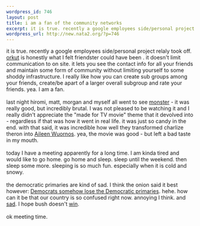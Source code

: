 ```yaml
--- 
wordpress_id: 746
layout: post
title: i am a fan of the community networks
excerpt: it is true. recently a google employees side/personal project relaly took off. orkut is honestly what I felt friendster could have been . it doesn't limit communication to on site. it lets you see the contact info for all your friends and maintain some form of community without limiting yourself to some shoddy infrastructure. I really like how you can create su...
wordpress_url: http://new.nata2.org/?p=746
---
```

it is true. recently a google employees side/personal project relaly took off. <a href="http://www.orkut.com">orkut</a> is honestly what I felt friendster could have been . it doesn't limit communication to on site. it lets you see the contact info for all your friends and maintain some form of community without limiting yourself to some shoddy infrastructure. I really like how you can create sub groups among your friends, create/be apart of a larger overall subgroup and rate your friends. yea. I am a fan. <br/><br/>last night hiromi, matt, morgan and myself all went to see <a href="http://www.rottentomatoes.com/m/Monster-1128647/reviews.php">monster</a> - it was really good, but incredibly brutal. I was not pleased to be watching it and I really didn't appreciate the "made for TV movie" theme that it devolved into - regardless if that was how it went in real life. it was just so candy in the end. with that said, it was incredible how well they transformed charlize theron into <a href="http://www.crimelibrary.com/serial4/wuornos/">Aileen Wuornos</a>. yea, the movie was good - but left a bad taste in my mouth.<br/><br/>today I have a meeting apparently for a long time. I am kinda tired and would like to go home. go home and sleep. sleep until the weekend. then sleep some more. sleeping is so much fun. especially when it is cold and snowy. <br/><br/>the democratic primaries are kind of sad. I think the onion said it best however: <a href="http://www.theonion.com/4005/top_story.html">Democrats  somehow lose the Democratic primaries</a>. hehe. how can it be that our country is so confused right now. annoying I think. and <a href="http://www.sfgate.com/cgi-bin/article.cgi?f=/news/archive/2004/02/05/politics0855EST0527.DTL">sad</a>. I hope bush doesn't <a href="http://users.rcn.com/virtual.nai/sot/dow9000h.htm">win</a>. <br/><br/>ok meeting time.
